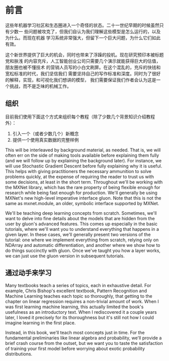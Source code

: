 # 前言

这些年机器学习社区和生态圈进入一个奇怪的状态。二十一世纪早期的时候虽然只有少数一
些问题被攻克了，但我们自认为我们理解这些模型是怎么运行的，以及为什么。而现在机器
学习系统非常强大，但留下一个巨大问题，为什么它们如此有效。

这个新世界提供了巨大的机会，同时也带来了浮躁的投机。现在研究预印本被标题党和肤浅
的内容充斥，人工智能创业公司只需要几个演示就能获得巨大的估值，朋友圈也被不懂技术
的营销人员写的小白文刷屏。在这个混乱的，充斥的快钱和宽松标准的时代，我们坚信我们
需要坚持自己的写作标准和深度。同时为了很好的解释，实现，和可视化我们想讲的模型，
我们需要保证我们作者会认为这是一个挑战，而不是乏味的机械工作。

## 组织

目前我们使用下面这个方式来组织每个教程（除了少数几个背景知识介绍教程外）：

1. 引入一个（或者少数几个）新概念
2. 提供一个使用真实数据的完整样例

This will be interleaved by background material, as needed. That is, we will
often err on the side of making tools available before explaining them fully
(and we will follow up by explaining the background later). For instance, we
will use Stochastic Gradient Descent before fully explaining why it is
useful. This helps with giving practitioners the necessary ammunition to solve
problems quickly, at the expense of requiring the reader to trust us with some
decisions, at least in the short term. Throughout we'll be working with the
MXNet library, which has the rare property of being flexible enough for research
while being fast enough for production. We'll generally be using MXNet's new
high-level imperative interface gluon. Note that this is not the same as
mxnet.module, an older, symbolic interface supported by MXNet.

We'll be teaching deep learning concepts from scratch. Sometimes, we'll want to
delve into fine details about the models that are hidden from the user by
gluon's advanced features. This comes up especially in the basic tutorials,
where we'll want you to understand everything that happens in a given layer. In
these cases, we'll generally present two versions of the tutorial: one where we
implement everything from scratch, relying only on NDArray and automatic
differentiation, and another where we show how to do things succinctly with
gluon. Once we've taught you how a layer works, we can just use the gluon
version in subsequent tutorials.


## 通过动手来学习

Many textbooks teach a series of topics, each in exhaustive detail. For example,
Chris Bishop's excellent textbook, Pattern Recognition and Machine Learning
teaches each topic so thoroughly, that getting to the chapter on linear
regression requires a non-trivial amount of work. When I was first learning
machine learning, this actually limited the book's usefulness as an introductory
text. When I rediscovered it a couple years later, I loved it precisely for its
thoroughness but it's still not how I could imagine learning in the first place.

Instead, in this book, we'll teach most concepts just in time. For the
fundamental preliminaries like linear algebra and probability, we'll provide a
brief crash course from the outset, but we want you to taste the satisfaction of
training your first model before worrying about exotic probability
distributions.
